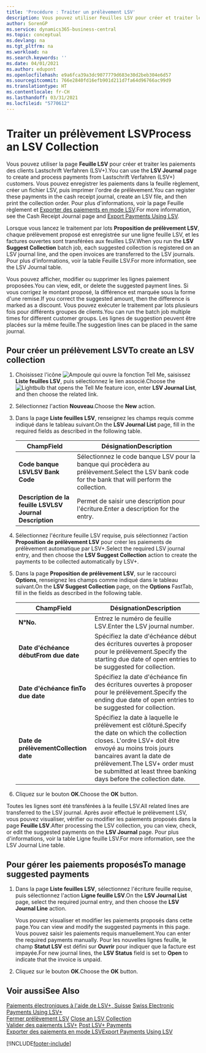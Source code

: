 ```yaml
---
title: 'Procédure : Traiter un prélèvement LSV'
description: Vous pouvez utiliser Feuilles LSV pour créer et traiter les paiements des clients Lastschrift Verfahren (LSV+). Vous pouvez enregistrer les paiements dans la feuille règlement, créer un fichier LSV, puis imprimer l'ordre de prélèvement.
author: SorenGP
ms.service: dynamics365-business-central
ms.topic: conceptual
ms.devlang: na
ms.tgt_pltfrm: na
ms.workload: na
ms.search.keywords: ''
ms.date: 04/01/2021
ms.author: edupont
ms.openlocfilehash: e9a6fca39a3dc9077779d683e30d2beb304e6d57
ms.sourcegitcommit: 766e2840fd16efb901d211d7fa64d96766ac99d9
ms.translationtype: HT
ms.contentlocale: fr-CH
ms.lasthandoff: 03/31/2021
ms.locfileid: "5770612"
---
```

# <a name="process-an-lsv-collection"></a><span data-ttu-id="7c9bc-104">Traiter un prélèvement LSV</span><span class="sxs-lookup"><span data-stu-id="7c9bc-104">Process an LSV Collection</span></span>
<span data-ttu-id="7c9bc-105">Vous pouvez utiliser la page **Feuille LSV** pour créer et traiter les paiements des clients Lastschrift Verfahren (LSV+).</span><span class="sxs-lookup"><span data-stu-id="7c9bc-105">You can use the **LSV Journal** page to create and process payments from Lastschrift Verfahren (LSV+) customers.</span></span> <span data-ttu-id="7c9bc-106">Vous pouvez enregistrer les paiements dans la feuille règlement, créer un fichier LSV, puis imprimer l'ordre de prélèvement.</span><span class="sxs-lookup"><span data-stu-id="7c9bc-106">You can register these payments in the cash receipt journal, create an LSV file, and then print the collection order.</span></span> <span data-ttu-id="7c9bc-107">Pour plus d'informations, voir la page Feuille règlement et [Exporter des paiements en mode LSV](how-to-export-payments-using-lsv.md).</span><span class="sxs-lookup"><span data-stu-id="7c9bc-107">For more information, see the Cash Receipt Journal page and [Export Payments Using LSV](how-to-export-payments-using-lsv.md).</span></span>  

<span data-ttu-id="7c9bc-108">Lorsque vous lancez le traitement par lots **Proposition de prélèvement LSV**, chaque prélèvement proposé est enregistrée sur une ligne feuille LSV, et les factures ouvertes sont transférées aux feuilles LSV.</span><span class="sxs-lookup"><span data-stu-id="7c9bc-108">When you run the **LSV Suggest Collection** batch job, each suggested collection is registered on an LSV journal line, and the open invoices are transferred to the LSV journals.</span></span> <span data-ttu-id="7c9bc-109">Pour plus d'informations, voir la table Feuille LSV.</span><span class="sxs-lookup"><span data-stu-id="7c9bc-109">For more information, see the LSV Journal table.</span></span>  

<span data-ttu-id="7c9bc-110">Vous pouvez afficher, modifier ou supprimer les lignes paiement proposées.</span><span class="sxs-lookup"><span data-stu-id="7c9bc-110">You can view, edit, or delete the suggested payment lines.</span></span> <span data-ttu-id="7c9bc-111">Si vous corrigez le montant proposé, la différence est marquée sous la forme d'une remise.</span><span class="sxs-lookup"><span data-stu-id="7c9bc-111">If you correct the suggested amount, then the difference is marked as a discount.</span></span> <span data-ttu-id="7c9bc-112">Vous pouvez exécuter le traitement par lots plusieurs fois pour différents groupes de clients.</span><span class="sxs-lookup"><span data-stu-id="7c9bc-112">You can run the batch job multiple times for different customer groups.</span></span> <span data-ttu-id="7c9bc-113">Les lignes de suggestion peuvent être placées sur la même feuille.</span><span class="sxs-lookup"><span data-stu-id="7c9bc-113">The suggestion lines can be placed in the same journal.</span></span>  

## <a name="to-create-an-lsv-collection"></a><span data-ttu-id="7c9bc-114">Pour créer un prélèvement LSV</span><span class="sxs-lookup"><span data-stu-id="7c9bc-114">To create an LSV collection</span></span>  

1.  <span data-ttu-id="7c9bc-115">Choisissez l'icône ![Ampoule qui ouvre la fonction Tell Me](../../media/ui-search/search_small.png "Dites-moi ce que vous voulez faire"), saisissez **Liste feuilles LSV**, puis sélectionnez le lien associé.</span><span class="sxs-lookup"><span data-stu-id="7c9bc-115">Choose the ![Lightbulb that opens the Tell Me feature](../../media/ui-search/search_small.png "Tell me what you want to do") icon, enter **LSV Journal List**, and then choose the related link.</span></span>  
2.  <span data-ttu-id="7c9bc-116">Sélectionnez l'action **Nouveau**.</span><span class="sxs-lookup"><span data-stu-id="7c9bc-116">Choose the **New** action.</span></span>  
3.  <span data-ttu-id="7c9bc-117">Dans la page **Liste feuilles LSV**, renseignez les champs requis comme indiqué dans le tableau suivant.</span><span class="sxs-lookup"><span data-stu-id="7c9bc-117">On the **LSV Journal List** page, fill in the required fields as described in the following table.</span></span>  

    |<span data-ttu-id="7c9bc-118">Champ</span><span class="sxs-lookup"><span data-stu-id="7c9bc-118">Field</span></span>|<span data-ttu-id="7c9bc-119">Désignation</span><span class="sxs-lookup"><span data-stu-id="7c9bc-119">Description</span></span>|  
    |---------------------------------|---------------------------------------|  
    |<span data-ttu-id="7c9bc-120">**Code banque LSV**</span><span class="sxs-lookup"><span data-stu-id="7c9bc-120">**LSV Bank Code**</span></span>|<span data-ttu-id="7c9bc-121">Sélectionnez le code banque LSV pour la banque qui procèdera au prélèvement.</span><span class="sxs-lookup"><span data-stu-id="7c9bc-121">Select the LSV bank code for the bank that will perform the collection.</span></span>|  
    |<span data-ttu-id="7c9bc-122">**Description de la feuille LSV**</span><span class="sxs-lookup"><span data-stu-id="7c9bc-122">**LSV Journal Description**</span></span>|<span data-ttu-id="7c9bc-123">Permet de saisir une description pour l'écriture.</span><span class="sxs-lookup"><span data-stu-id="7c9bc-123">Enter a description for the entry.</span></span>|

4.  <span data-ttu-id="7c9bc-124">Sélectionnez l'écriture feuille LSV requise, puis sélectionnez l'action **Proposition de prélèvement LSV** pour créer les paiements de prélèvement automatique par LSV+.</span><span class="sxs-lookup"><span data-stu-id="7c9bc-124">Select the required LSV journal entry, and then choose the **LSV Suggest Collection** action to create the payments to be collected automatically by LSV+.</span></span>  
5.  <span data-ttu-id="7c9bc-125">Dans la page **Proposition de prélèvement LSV**, sur le raccourci **Options**, renseignez les champs comme indiqué dans le tableau suivant.</span><span class="sxs-lookup"><span data-stu-id="7c9bc-125">On the **LSV Suggest Collection** page, on the **Options** FastTab, fill in the fields as described in the following table.</span></span>  

    |<span data-ttu-id="7c9bc-126">Champ</span><span class="sxs-lookup"><span data-stu-id="7c9bc-126">Field</span></span>|<span data-ttu-id="7c9bc-127">Désignation</span><span class="sxs-lookup"><span data-stu-id="7c9bc-127">Description</span></span>|  
    |---------------------------------|---------------------------------------|  
    |<span data-ttu-id="7c9bc-128">**N°**</span><span class="sxs-lookup"><span data-stu-id="7c9bc-128">**No.**</span></span>|<span data-ttu-id="7c9bc-129">Entrez le numéro de feuille LSV.</span><span class="sxs-lookup"><span data-stu-id="7c9bc-129">Enter the LSV journal number.</span></span>|  
    |<span data-ttu-id="7c9bc-130">**Date d'échéance début**</span><span class="sxs-lookup"><span data-stu-id="7c9bc-130">**From due date**</span></span>|<span data-ttu-id="7c9bc-131">Spécifiez la date d'échéance début des écritures ouvertes à proposer pour le prélèvement.</span><span class="sxs-lookup"><span data-stu-id="7c9bc-131">Specify the starting due date of open entries to be suggested for collection.</span></span>|  
    |<span data-ttu-id="7c9bc-132">**Date d'échéance fin**</span><span class="sxs-lookup"><span data-stu-id="7c9bc-132">**To due date**</span></span>|<span data-ttu-id="7c9bc-133">Spécifiez la date d'échéance fin des écritures ouvertes à proposer pour le prélèvement.</span><span class="sxs-lookup"><span data-stu-id="7c9bc-133">Specify the ending due date of open entries to be suggested for collection.</span></span>|  
    |<span data-ttu-id="7c9bc-134">**Date de prélèvement**</span><span class="sxs-lookup"><span data-stu-id="7c9bc-134">**Collection date**</span></span>|<span data-ttu-id="7c9bc-135">Spécifiez la date à laquelle le prélèvement est clôturé.</span><span class="sxs-lookup"><span data-stu-id="7c9bc-135">Specify the date on which the collection closes.</span></span> <span data-ttu-id="7c9bc-136">L'ordre LSV+ doit être envoyé au moins trois jours bancaires avant la date de prélèvement.</span><span class="sxs-lookup"><span data-stu-id="7c9bc-136">The LSV+ order must be submitted at least three banking days before the collection date.</span></span>|  

6.  <span data-ttu-id="7c9bc-137">Cliquez sur le bouton **OK**.</span><span class="sxs-lookup"><span data-stu-id="7c9bc-137">Choose the **OK** button.</span></span>  

<span data-ttu-id="7c9bc-138">Toutes les lignes sont été transférées à la feuille LSV.</span><span class="sxs-lookup"><span data-stu-id="7c9bc-138">All related lines are transferred to the LSV journal.</span></span> <span data-ttu-id="7c9bc-139">Après avoir effectué le prélèvement LSV, vous pouvez visualiser, vérifier ou modifier les paiements proposés dans la page **Feuille LSV**.</span><span class="sxs-lookup"><span data-stu-id="7c9bc-139">After processing the LSV collection, you can view, check, or edit the suggested payments on the **LSV Journal** page.</span></span> <span data-ttu-id="7c9bc-140">Pour plus d'informations, voir la table Ligne feuille LSV.</span><span class="sxs-lookup"><span data-stu-id="7c9bc-140">For more information, see the LSV Journal Line table.</span></span>  

## <a name="to-manage-suggested-payments"></a><span data-ttu-id="7c9bc-141">Pour gérer les paiements proposés</span><span class="sxs-lookup"><span data-stu-id="7c9bc-141">To manage suggested payments</span></span>  

1.  <span data-ttu-id="7c9bc-142">Dans la page **Liste feuilles LSV**, sélectionnez l'écriture feuille requise, puis sélectionnez l'action **Ligne feuille LSV**.</span><span class="sxs-lookup"><span data-stu-id="7c9bc-142">On the **LSV Journal List** page, select the required journal entry, and then choose the **LSV Journal Line** action.</span></span>  

    <span data-ttu-id="7c9bc-143">Vous pouvez visualiser et modifier les paiements proposés dans cette page.</span><span class="sxs-lookup"><span data-stu-id="7c9bc-143">You can view and modify the suggested payments in this page.</span></span> <span data-ttu-id="7c9bc-144">Vous pouvez saisir les paiements requis manuellement.</span><span class="sxs-lookup"><span data-stu-id="7c9bc-144">You can enter the required payments manually.</span></span> <span data-ttu-id="7c9bc-145">Pour les nouvelles lignes feuille, le champ **Statut LSV** est défini sur **Ouvrir** pour indiquer que la facture est impayée.</span><span class="sxs-lookup"><span data-stu-id="7c9bc-145">For new journal lines, the **LSV Status** field is set to **Open** to indicate that the invoice is unpaid.</span></span>  

3.  <span data-ttu-id="7c9bc-146">Cliquez sur le bouton **OK**.</span><span class="sxs-lookup"><span data-stu-id="7c9bc-146">Choose the **OK** button.</span></span>  

## <a name="see-also"></a><span data-ttu-id="7c9bc-147">Voir aussi</span><span class="sxs-lookup"><span data-stu-id="7c9bc-147">See Also</span></span>  
 <span data-ttu-id="7c9bc-148">[Paiements électroniques à l'aide de LSV+, Suisse](swiss-electronic-payments-using-lsv-.md) </span><span class="sxs-lookup"><span data-stu-id="7c9bc-148">[Swiss Electronic Payments Using LSV+](swiss-electronic-payments-using-lsv-.md) </span></span>  
 <span data-ttu-id="7c9bc-149">[Fermer prélèvement LSV](how-to-close-an-lsv-collection.md) </span><span class="sxs-lookup"><span data-stu-id="7c9bc-149">[Close an LSV Collection](how-to-close-an-lsv-collection.md) </span></span>  
 <span data-ttu-id="7c9bc-150">[Valider des paiements LSV+](how-to-post-lsv-payments.md) </span><span class="sxs-lookup"><span data-stu-id="7c9bc-150">[Post LSV+ Payments](how-to-post-lsv-payments.md) </span></span>  
 [<span data-ttu-id="7c9bc-151">Exporter des paiements en mode LSV</span><span class="sxs-lookup"><span data-stu-id="7c9bc-151">Export Payments Using LSV</span></span>](how-to-export-payments-using-lsv.md)


[!INCLUDE[footer-include](../../includes/footer-banner.md)]